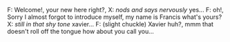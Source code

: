 F: Welcome!, your new here right?, 
X: *nods and says nervously* yes...
F: oh!, Sorry I almost forgot to introduce myself, my name is Francis what's yours?
X: *still in that shy tone* xavier...
F: (slight chuckle) Xavier huh?, mmm that doesn't roll off the tongue how about you call you...